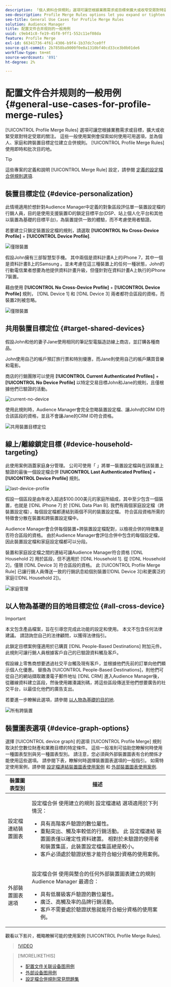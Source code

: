 ```yaml
---
description: 「個人資料合併規則」選項可讓您根據業務需求或目標來擴大或收窄受眾對特定受眾的關注。 這些一般使用案例會探索如何使用可用選項，並為個人、家庭和跨裝置目標定位建立合併規則。
seo-description: Profile Merge Rules options let you expand or tighten audience focus on specific audiences based on business needs or goals. These general use cases explore how to use available options and create merge rules for individual, household, and cross-device targeting.
seo-title: General Use Cases for Profile Merge Rules
solution: Audience Manager
title: 配置文件合并规则的一般用例
uuid: c9eb41c8-fe19-45f8-9ff1-552c11ef08da
feature: Profile Merge
exl-id: 66341736-4f61-4306-b9f4-1b37dc7ce0ff
source-git-commit: 2b7858ba9000f0e0a1310bf40cd33ce3b0b01de6
workflow-type: tm+mt
source-wordcount: '891'
ht-degree: 2%

---
```


# 配置文件合并规则的一般用例 {#general-use-cases-for-profile-merge-rules}

[!UICONTROL Profile Merge Rules] 選項可讓您根據業務需求或目標，擴大或收緊受眾對特定受眾的關注。 這些一般使用案例會探索如何使用可用選項，並為個人、家庭和跨裝置目標定位建立合併規則。 [!UICONTROL Profile Merge Rules] 使用即時和批次目的地。

>[!TIP]
>
>這些專案的定義和說明 [!UICONTROL Merge Rule] 設定，請參閱 [定義的設定檔合併規則選項](merge-rule-definitions.md).

## 裝置目標定位 {#device-personalization}

此情境適用於想針對Audience Manager中定義的對象區段評估單一裝置設定檔的行銷人員，目的是使用支援裝置ID的鎖定目標平台(DSP、站上個人化平台和其他以裝置為基礎的目標平台)，為裝置提供一致的體驗，而不考慮使用者驗證。

若要建立只鎖定裝置設定檔的規則，請選取 **[!UICONTROL No Cross-Device Profile]** + **[!UICONTROL Device Profile]**.

![僅限裝置](assets/device-only.png)

假設John擁有三部智慧型手機。 其中兩個是資料計畫A上的iPhone 7，其中一個是資料計畫B上的Samsung 。並未考慮在這三種裝置上的任何一種狀態，John的行動電信業者想要為他提供資料計畫升級，但僅針對在資料計畫A上執行的iPhone 7裝置。

藉由使用 **[!UICONTROL No Cross-Device Profile]** + **[!UICONTROL Device Profile]** 規則， [!DNL Device 1] 和 [!DNL Device 3] 兩者都符合區段的資格，而裝置2則被忽略。

![僅限裝置](assets/device-management.png)

## 共用裝置目標定位 {#target-shared-devices}

假設John和他的妻子Jane使用相同的筆記型電腦造訪線上商店，並訂購各種商品。

John使用自己的帳戶預訂旅行票和特別優惠，而Jane則使用自己的帳戶購買音樂和電影。

商店的行銷團隊可以使用 **[!UICONTROL Current Authenticated Profiles]** + **[!UICONTROL No Device Profile]** 以特定交易目標John和Jane的規則，且僅根據他們已驗證的活動。

![current-no-device](assets/current-no-device.png)

使用此規則時，Audience Manager會完全忽略裝置設定檔、讓John的CRM ID符合該區段的資格，並且不會讓Jane的CRM ID符合資格。

![共用裝置目標定位](assets/shared-device-targeting.png)

## 線上/離線鎖定目標 {#device-household-targeting}

此使用案例涵蓋家庭身分管理。 公司可使用「 」將單一裝置設定檔與在該裝置上驗證的最後一個設定檔合併 **[!UICONTROL Last Authenticated Profiles]** + **[!UICONTROL Device Profile]** 規則。

![last-device-profile](assets/last-device-profile.png)

假設一個區段是由年收入超過$100.000美元的家庭所組成，其中至少包含一個裝置，也就是 [!DNL iPhone 7] 於 [!DNL Data Plan B]. 我們有兩個家庭設定檔（跨裝置設定檔），每個設定檔都連結到兩個不同的裝置設定檔。 符合區段資格所需的特徵會分散在裝置和跨裝置設定檔中。

Audience Manager會合併每個裝置+跨裝置設定檔配對，以檢視合併的特徵集是否符合區段的資格。 由於Audience Manager會評估合併中包含的每個設定檔，因此裝置設定檔和家庭設定檔都可以分段。

裝置和家庭設定檔之間的連結可讓Audience Manager符合資格 [!DNL Household 2] 用於區段，但不適用於 [!DNL Household 1]. 從 [!DNL Household 2]，僅限 [!DNL Device 3] 符合區段的資格。 此 [!UICONTROL Profile Merge Rule] 已讓行銷人員傳送一致的行銷訊息給個別裝置([!DNL Device 3])和更廣泛的家庭([!DNL Household 2])。

![家庭管理](assets/household-management.png)

## 以人物為基礎的目的地目標定位 {#all-cross-device}

>[!IMPORTANT]
>
>本文包含產品檔案，旨在引導您完成此功能的設定和使用。 本文不包含任何法律建議。 請諮詢您自己的法律顧問，以獲得法律指引。

此鎖定目標案例僅適用於已購買 [!DNL People-Based Destinations] 附加元件。 此規則可讓行銷人員根據客戶自己的已驗證資料觸及客戶。

假設線上零售商想要透過社交平台觸及現有客戶，並根據他們先前的訂單向他們顯示個人化優惠。 替換為 [!UICONTROL People-Based Destinations]，則他們可從自己的網站擷取雜湊電子郵件地址 [!DNL CRM] 進入Audience Manager後，從離線資料建立區段，然後使用雜湊識別碼，將這些區段傳送至他們想要廣告的社交平台，以最佳化他們的廣告支出。

若要進一步瞭解此選項，請參閱 [以人物為基礎的目的地](../destinations/people-based-destinations-overview.md).

![所有跨裝置](assets/all-cross-device.png)

## 裝置圖表選項 {#device-graph-options}

選擇 [!UICONTROL device graph] 的選項 [!UICONTROL Profile Merge] 規則取決於您數位財產和業務目標的特定條件。 這些一般准則可協助您瞭解何時使用一種圖表型別與另一種圖表型別。 請注意，您必須與外部裝置圖表有合約關係才能使用這些選項。 請參閱下表，瞭解何時選擇裝置圖表選項的一般指引。 如需特定使用案例，請參閱 [設定檔連結裝置圖表使用案例](profile-link-use-case.md) 和 [外部裝置圖表使用案例](external-graph-use-cases.md).

<table id="table_66D9152D4FF040A186003272D456625D"> 
 <thead> 
  <tr> 
   <th colname="col1" class="entry"> 裝置圖表型別 </th> 
   <th colname="col2" class="entry"> 描述 </th> 
  </tr>
 </thead>
 <tbody> 
  <tr> 
   <td colname="col1"> <p><span class="wintitle"> 設定檔連結裝置圖表</span> </p> </td> 
   <td colname="col2"> <p><span class="wintitle"> 設定檔合併</span> 使用建立的規則 <span class="wintitle"> 設定檔連結</span> 選項適用於下列情況： </p> <p> 
     <ul id="ul_FF44FA894BB2448887C8EDA9C8407EF9"> 
      <li id="li_E22505210C664FE6A9AA7C61244B36DA">具有高階客戶驗證的數位屬性。 </li> 
      <li id="li_BE7112EE611E4DEB95B5C0A2852BFA97">重點突出、觸及率較低的行銷活動。 此 <span class="wintitle"> 設定檔連結</span> 裝置圖表僅以確定性資料建置。 相對於未驗證的使用者和裝置集區，此裝置設定檔集區總是較小。 </li> 
      <li id="li_5FD9E936A72A4EFE80E694FA2E08E385">客戶必須處於驗證狀態才能符合細分資格的使用案例。 </li> 
     </ul> </p> </td> 
  </tr> 
  <tr> 
   <td colname="col1"> <p>外部裝置圖表選項 </p> </td> 
   <td colname="col2"> <p><span class="wintitle"> 設定檔合併</span> 使用與整合的任何外部裝置圖表建立的規則 <span class="keyword"> Audience Manager</span> 最適合： </p> <p> 
     <ul id="ul_D76D773988604A619FA4A3BF37F910F0"> 
      <li id="li_969A0755A9E34CBEB2F7331C137B9A26">具有低層級客戶驗證的數位屬性。 </li> 
      <li id="li_AC78C8B4AD5340FFAC44FE851096C6A6">廣泛、高觸及率的品牌行銷活動。 </li> 
      <li id="li_14AEC54CE34440889A3A36324EC6F497">客戶不需要處於驗證狀態就能符合細分資格的使用案例。 </li> 
     </ul> </p> </td> 
  </tr> 
 </tbody> 
</table>

觀看以下影片，概略瞭解可能的使用案例 [!UICONTROL Profile Merge Rules].

>[!VIDEO](https://video.tv.adobe.com/v/28975/)

>[!MORELIKETHIS]
>
>* [配置文件关联设备图用例](profile-link-use-case.md)
>* [外部设备图用例](external-graph-use-cases.md)
>* [設定檔合併規則常見問題集](../../faq/faq-profile-merge.md)

